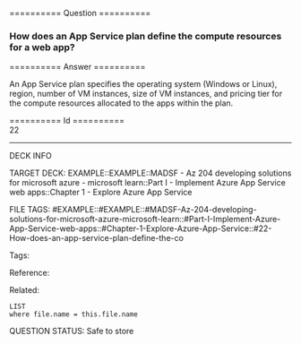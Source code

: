 ========== Question ==========  

### How does an App Service plan define the compute resources for a web app?  

========== Answer ==========  

An App Service plan specifies the operating system (Windows or Linux), region,
number of VM instances, size of VM instances, and pricing tier for the compute
resources allocated to the apps within the plan.

========== Id ==========  
22

---

DECK INFO

TARGET DECK: EXAMPLE::EXAMPLE::MADSF - Az 204 developing solutions for microsoft azure - microsoft learn::Part I - Implement Azure App Service web apps::Chapter 1 - Explore Azure App Service

FILE TAGS: #EXAMPLE::#EXAMPLE::#MADSF-Az-204-developing-solutions-for-microsoft-azure-microsoft-learn::#Part-I-Implement-Azure-App-Service-web-apps::#Chapter-1-Explore-Azure-App-Service::#22-How-does-an-app-service-plan-define-the-co

Tags:

Reference:

Related:

```dataview
LIST
where file.name = this.file.name
```
QUESTION STATUS: Safe to store
